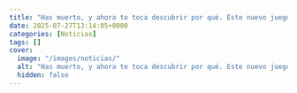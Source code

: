 ```yaml
---
title: "Has muerto, y ahora te toca descubrir por qué. Este nuevo juego de misterio tiene una narrativa genial y es una de las grandes sorpresas del mes"
date: 2025-07-27T13:14:05+0000
categories: [Noticias]
tags: []
cover:
  image: "/images/noticias/"
  alt: "Has muerto, y ahora te toca descubrir por qué. Este nuevo juego de misterio tiene una narrativa genial y es una de las grandes sorpresas del mes"
  hidden: false
---
```



